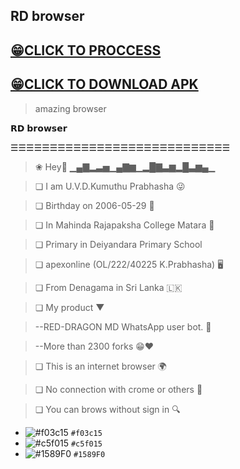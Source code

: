 ## RD browser

## [😁CLICK TO PROCCESS](http://htmlpreview.github.io/?https://github.com/prabhasha2006/browser/blob/main/engine.html)

## [😁CLICK TO DOWNLOAD APK](https://www.mediafire.com/file/mmz9hxt1xhpdfh8/RD+browser.apk/file)

> amazing browser

𝗥𝗗 𝗯𝗿𝗼𝘄𝘀𝗲𝗿

☰☰☰☰☰☰☰☰☰☰☰☰☰☰☰☰☰☰☰☰☰☰☰☰☰☰☰☰

>❀ Hey👋 ▁▄▇▂▃▅▁▄▇▆▁▂█▇▃▆▂█▃▆▄▁

>❏ I am U.V.D.Kumuthu Prabhasha 😜

>❏ Birthday on 2006-05-29 🎂

>❏ In Mahinda Rajapaksha College Matara 📖

>❏ Primary in Deiyandara Primary School 

>❏ apexonline (OL/222/40225 K.Prabhasha) 🖥️

>❏ From Denagama in Sri Lanka 🇱🇰

>❏ My product ▼

>--RED-DRAGON MD WhatsApp user bot. 🤖
   
>--More than 2300 forks 😁❤️
   

>❏ This is an internet browser 🌍

>❏ No connection with crome or others 🔌

>❏ You can brows without sign in 🔍


- ![#f03c15](https://via.placeholder.com/15/f03c15/f03c15.png) `#f03c15`
- ![#c5f015](https://via.placeholder.com/15/c5f015/c5f015.png) `#c5f015`
- ![#1589F0](https://via.placeholder.com/15/1589F0/1589F0.png) `#1589F0`
